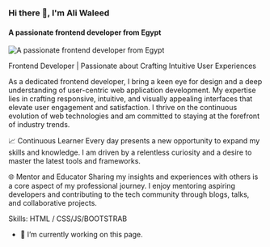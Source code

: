 ### Hi there 👋,  I'm Ali Waleed
#### A passionate frontend developer from Egypt
![A passionate frontend developer from Egypt](https://user-images.githubusercontent.com/63050133/156676671-d5b2e362-97d4-4404-9447-dd71ddfea82f.gif)

 Frontend Developer | Passionate about Crafting Intuitive User Experiences

As a dedicated frontend developer, I bring a keen eye for design and a deep understanding of user-centric web application development. My expertise lies in crafting responsive, intuitive, and visually appealing interfaces that elevate user engagement and satisfaction. I thrive on the continuous evolution of web technologies and am committed to staying at the forefront of industry trends.

📈 Continuous Learner Every day presents a new opportunity to expand my skills and knowledge. I am driven by a relentless curiosity and a desire to master the latest tools and frameworks.

🌐 Mentor and Educator Sharing my insights and experiences with others is a core aspect of my professional journey. I enjoy mentoring aspiring developers and contributing to the tech community through blogs, talks, and collaborative projects.

Skills:  HTML / CSS/JS/BOOTSTRAB

- 🔭 I’m currently working on this page. 




